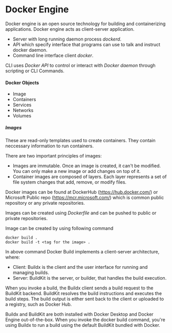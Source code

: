 # Docker Engine

Docker engine is an open source technology for building and containerizing applications. Docker engine acts as client-server application.

- Server with long running daemon process _dockerd_.
- API which specify interface that programs can  use to talk and instruct docker daemon.
- Command line interface client _docker_.

CLI uses _Docker API_ to control or interact with _Docker daemon_ through scripting or CLI Commands.

#### Docker Objects
- Image
- Containers
- Services
- Networks
- Volumes

##### Images

These are read-only templates used to create containers. They contain neccessary information to run containers.

There are two important principles of images:

- Images are immutable. Once an image is created, it can't be modified. You can only make a new image or add changes on top of it.
- Container images are composed of layers. Each layer represents a set of file system changes that add, remove, or modify files.

Docker images can be found at DockerHub (https://hub.docker.com/) or Microsoft Public repo (https://mcr.microsoft.com/) which is common public repository or any private repositories.

Images can be created using _Dockerfile_ and can be pushed to public or private repositories.

Image can be created by using following command 
```
docker build .
docker build -t <tag for the image> .
```
In above command Docker Build implements a client-server architecture, where:

- Client: Buildx is the client and the user interface for running and managing builds.
- Server: BuildKit is the server, or builder, that handles the build execution.

When you invoke a build, the Buildx client sends a build request to the BuildKit backend. BuildKit resolves the build instructions and executes the build steps. The build output is either sent back to the client or uploaded to a registry, such as Docker Hub.

Buildx and BuildKit are both installed with Docker Desktop and Docker Engine out-of-the-box. When you invoke the docker build command, you're using Buildx to run a build using the default BuildKit bundled with Docker.
